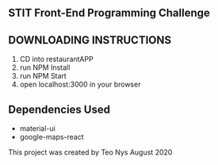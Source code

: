 ## STIT Front-End Programming Challenge

## DOWNLOADING INSTRUCTIONS
1. CD into restaurantAPP
2. run NPM Install
3. run NPM Start
4. open localhost:3000 in your browser


## Dependencies Used
- material-ui
- google-maps-react


This project was created by Teo Nys August 2020
